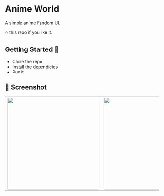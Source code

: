 # Anime World

A simple anime Fandom UI. 

⭐️ this repo if you like it.

## Getting Started 🚀

- Clone the repo
- Install the dependicies
- Run it

## 📸 Screenshot


|                                           |                                           |                          
| ----------------------------------------- | ----------------------------------------- | 
|      <img src="ss.gif" width="300">       |      <img src="ss1.gif" width="300">      | 

